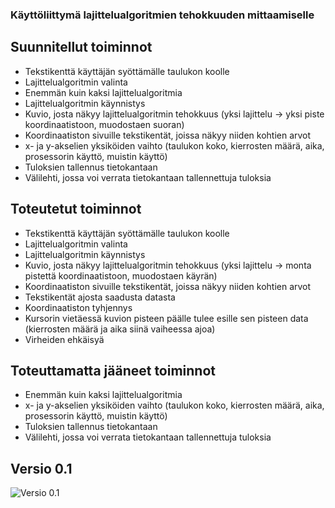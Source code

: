 ### Käyttöliittymä lajittelualgoritmien tehokkuuden mittaamiselle

## Suunnitellut toiminnot

* Tekstikenttä käyttäjän syöttämälle taulukon koolle
* Lajittelualgoritmin valinta
* Enemmän kuin kaksi lajittelualgoritmia
* Lajittelualgoritmin käynnistys
* Kuvio, josta näkyy lajittelualgoritmin tehokkuus (yksi lajittelu -> yksi piste koordinaatistoon, muodostaen suoran)
* Koordinaatiston sivuille tekstikentät, joissa näkyy niiden kohtien arvot
* x- ja y-akselien yksiköiden vaihto (taulukon koko, kierrosten määrä, aika, prosessorin käyttö, muistin käyttö)
* Tuloksien tallennus tietokantaan
* Välilehti, jossa voi verrata tietokantaan tallennettuja tuloksia

## Toteutetut toiminnot

* Tekstikenttä käyttäjän syöttämälle taulukon koolle
* Lajittelualgoritmin valinta
* Lajittelualgoritmin käynnistys
* Kuvio, josta näkyy lajittelualgoritmin tehokkuus (yksi lajittelu -> monta pistettä koordinaatistoon, muodostaen käyrän)
* Koordinaatiston sivuille tekstikentät, joissa näkyy niiden kohtien arvot
* Tekstikentät ajosta saadusta datasta
* Koordinaatiston tyhjennys
* Kursorin vietäessä kuvion pisteen päälle tulee esille sen pisteen data (kierrosten määrä ja aika siinä vaiheessa ajoa)
* Virheiden ehkäisyä

## Toteuttamatta jääneet toiminnot

* Enemmän kuin kaksi lajittelualgoritmia
* x- ja y-akselien yksiköiden vaihto (taulukon koko, kierrosten määrä, aika, prosessorin käyttö, muistin käyttö)
* Tuloksien tallennus tietokantaan
* Välilehti, jossa voi verrata tietokantaan tallennettuja tuloksia

## Versio 0.1

![Versio 0.1](http://student.labranet.jamk.fi/~L4929/kayttoliittymat/01.PNG)
